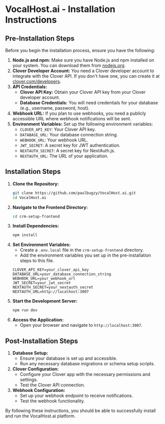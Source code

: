 # VocalHost.ai - Installation Instructions

## Pre-Installation Steps

Before you begin the installation process, ensure you have the following:

1.  **Node.js and npm:** Make sure you have Node.js and npm installed on your system. You can download them from [nodejs.org](https://nodejs.org/).
2.  **Clover Developer Account:** You need a Clover developer account to integrate with the Clover API. If you don't have one, you can create it at [clover.com/developers](https://www.clover.com/developers).
3.  **API Credentials:**
    -   **Clover API Key:** Obtain your Clover API key from your Clover developer account.
    -   **Database Credentials:** You will need credentials for your database (e.g., username, password, host).
4.  **Webhook URL:** If you plan to use webhooks, you need a publicly accessible URL where webhook notifications will be sent.
5.  **Environment Variables:** Set up the following environment variables:
    -   `CLOVER_API_KEY`: Your Clover API key.
    -   `DATABASE_URL`: Your database connection string.
    -   `WEBHOOK_URL`: Your webhook URL.
    -   `JWT_SECRET`: A secret key for JWT authentication.
    -   `NEXTAUTH_SECRET`: A secret key for NextAuth.js.
    -   `NEXTAUTH_URL`: The URL of your application.

## Installation Steps

1.  **Clone the Repository:**
    ```bash
    git clone https://github.com/paulbugzy/VocalHost.ai.git
    cd VocalHost.ai
    ```
2.  **Navigate to the Frontend Directory:**
    ```bash
    cd crm-setup-frontend
    ```
3.  **Install Dependencies:**
    ```bash
    npm install
    ```
4.  **Set Environment Variables:**
    -   Create a `.env.local` file in the `crm-setup-frontend` directory.
    -   Add the environment variables you set up in the pre-installation steps to this file.
    ```
    CLOVER_API_KEY=your_clover_api_key
    DATABASE_URL=your_database_connection_string
    WEBHOOK_URL=your_webhook_url
    JWT_SECRET=your_jwt_secret
    NEXTAUTH_SECRET=your_nextauth_secret
    NEXTAUTH_URL=http://localhost:3007
    ```
5.  **Start the Development Server:**
    ```bash
    npm run dev
    ```
6.  **Access the Application:**
    -   Open your browser and navigate to `http://localhost:3007`.

## Post-Installation Steps

1.  **Database Setup:**
    -   Ensure your database is set up and accessible.
    -   Run any necessary database migrations or schema setup scripts.
2.  **Clover Configuration:**
    -   Configure your Clover app with the necessary permissions and settings.
    -   Test the Clover API connection.
3.  **Webhook Configuration:**
    -   Set up your webhook endpoint to receive notifications.
    -   Test the webhook functionality.

By following these instructions, you should be able to successfully install and run the VocalHost.ai platform.
